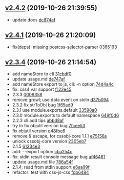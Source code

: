 <a name="v2.4.2"></a>
## [v2.4.2](https://github.com/cssobj/cssobj-converter/compare/v2.4.1...v2.4.2) (2019-10-26 21:39:55)

- update docs  [dc874af](https://github.com/cssobj/cssobj-converter/commit/dc874af)


<a name="v2.4.1"></a>
## [v2.4.1](https://github.com/cssobj/cssobj-converter/compare/v2.4.0...v2.4.1) (2019-10-26 21:20:09)

- fix(deps): missing postcss-selector-parser  [0365193](https://github.com/cssobj/cssobj-converter/commit/0365193)


<a name="v2.3.4"></a>
## [v2.3.4](https://github.com/cssobj/cssobj-converter/compare/2.1.3...v2.3.4) (2019-10-26 21:14:54)

- add nameStore to cli  [31cbdf0](https://github.com/cssobj/cssobj-converter/commit/31cbdf0)
- update usage.md  [de747af](https://github.com/cssobj/cssobj-converter/commit/de747af)
- add nameStore export to js, cli: -n option  [74d4a4c](https://github.com/cssobj/cssobj-converter/commit/74d4a4c)
- fix: css4 var support  [f122e45](https://github.com/cssobj/cssobj-converter/commit/f122e45)
- 2.3.3  [0009358](https://github.com/cssobj/cssobj-converter/commit/0009358)
- remove growl; use data event on stdin  [d37b094](https://github.com/cssobj/cssobj-converter/commit/d37b094)
- 2.3.2 fix strToObj bug  [1f65ad9](https://github.com/cssobj/cssobj-converter/commit/1f65ad9)
- 2.3.1 use module.exports.default  [33598a0](https://github.com/cssobj/cssobj-converter/commit/33598a0)
- 2.3.0 module.exports to default namespace  [649f0d6](https://github.com/cssobj/cssobj-converter/commit/649f0d6)
- 2.2.3 cli add tips  [abbd8af](https://github.com/cssobj/cssobj-converter/commit/abbd8af)
- try to fix objutil version bug  [7fcee53](https://github.com/cssobj/cssobj-converter/commit/7fcee53)
- fix objutil version  [e48fbe6](https://github.com/cssobj/cssobj-converter/commit/e48fbe6)
- remove & escape, for cssobj-core 1.1.1  [e75156a](https://github.com/cssobj/cssobj-converter/commit/e75156a)
- unlock cssobj-core version  [2305eb7](https://github.com/cssobj/cssobj-converter/commit/2305eb7)
- 2.1.5  [61234e3](https://github.com/cssobj/cssobj-converter/commit/61234e3)
- add: --export option  [cba254c](https://github.com/cssobj/cssobj-converter/commit/cba254c)
- fix: stdin result console message bug  [af46461](https://github.com/cssobj/cssobj-converter/commit/af46461)
- update usage.md file  [786a54f](https://github.com/cssobj/cssobj-converter/commit/786a54f)
- 2.1.4; read from stdin support  [e6aa99f](https://github.com/cssobj/cssobj-converter/commit/e6aa99f)
- refactor: test with css-js-css  [fdb6484](https://github.com/cssobj/cssobj-converter/commit/fdb6484)


